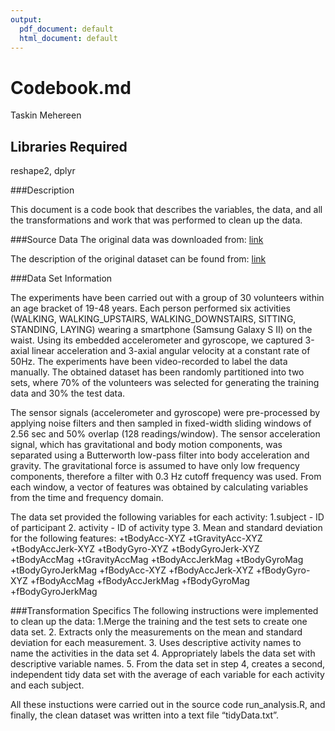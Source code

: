 ```yaml
---
output:
  pdf_document: default
  html_document: default
---
```

Codebook.md
================
Taskin Mehereen


## Libraries Required

reshape2, dplyr

###Description 

This document is a code book that describes the
variables, the data, and all the transformations and work that was
performed to clean up the data.

###Source Data The original data was downloaded from:
[link](https://d396qusza40orc.cloudfront.net/getdata%2Fprojectfiles%2FUCI%20HAR%20Dataset.zip)

The description of the original dataset can be found from:
[link](http://archive.ics.uci.edu/ml/datasets/Human+Activity+Recognition+Using+Smartphones)

###Data Set Information 

The experiments have been carried out with a
group of 30 volunteers within an age bracket of 19-48 years. Each person
performed six activities (WALKING, WALKING\_UPSTAIRS,
WALKING\_DOWNSTAIRS, SITTING, STANDING, LAYING) wearing a smartphone
(Samsung Galaxy S II) on the waist. Using its embedded accelerometer and
gyroscope, we captured 3-axial linear acceleration and 3-axial angular
velocity at a constant rate of 50Hz. The experiments have been
video-recorded to label the data manually. The obtained dataset has been
randomly partitioned into two sets, where 70% of the volunteers was
selected for generating the training data and 30% the test data.

The sensor signals (accelerometer and gyroscope) were pre-processed by
applying noise filters and then sampled in fixed-width sliding windows
of 2.56 sec and 50% overlap (128 readings/window). The sensor
acceleration signal, which has gravitational and body motion components,
was separated using a Butterworth low-pass filter into body acceleration
and gravity. The gravitational force is assumed to have only low
frequency components, therefore a filter with 0.3 Hz cutoff frequency
was used. From each window, a vector of features was obtained by
calculating variables from the time and frequency domain.

The data set provided the following variables for each activity: 
1.subject - ID of participant 
2. activity - ID of activity type 
3. Mean and standard deviation for the following features: 
    +tBodyAcc-XYZ
    +tGravityAcc-XYZ 
    +tBodyAccJerk-XYZ 
    +tBodyGyro-XYZ +tBodyGyroJerk-XYZ
    +tBodyAccMag 
    +tGravityAccMag 
    +tBodyAccJerkMag 
    +tBodyGyroMag
    +tBodyGyroJerkMag 
    +fBodyAcc-XYZ 
    +fBodyAccJerk-XYZ 
    +fBodyGyro-XYZ
    +fBodyAccMag 
    +fBodyAccJerkMag 
    +fBodyGyroMag 
    +fBodyGyroJerkMag

###Transformation Specifics 
The following instructions were implemented
to clean up the data:
1.Merge the training and the test sets to create
one data set. 
2. Extracts only the measurements on the mean and standard
deviation for each measurement. 
3. Uses descriptive activity names to
name the activities in the data set
4. Appropriately labels the data set
with descriptive variable names. 
5. From the data set in step 4, creates
a second, independent tidy data set with the average of each variable
for each activity and each subject.

All these instuctions were carried out in the source code
run\_analysis.R, and finally, the clean dataset was written into a text
file “tidyData.txt”. 

